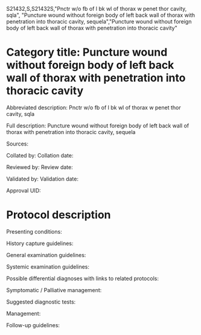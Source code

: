 S21432,S,S21432S,"Pnctr w/o fb of l bk wl of thorax w penet thor cavity, sqla", "Puncture wound without foreign body of left back wall of thorax with penetration into thoracic cavity, sequela","Puncture wound without foreign body of left back wall of thorax with penetration into thoracic cavity"
# Category title: Puncture wound without foreign body of left back wall of thorax with penetration into thoracic cavity

Abbreviated description: Pnctr w/o fb of l bk wl of thorax w penet thor cavity, sqla

Full description: Puncture wound without foreign body of left back wall of thorax with penetration into thoracic cavity, sequela

Sources:

Collated by:
Collation date:

Reviewed by:
Review date:

Validated by:
Validation date:

Approval UID:

# Protocol description

Presenting conditions:

History capture guidelines:

General examination guidelines:

Systemic examination guidelines:

Possible differential diagnoses with links to related protocols:

Symptomatic / Palliative management:

Suggested diagnostic tests:

Management:

Follow-up guidelines:
